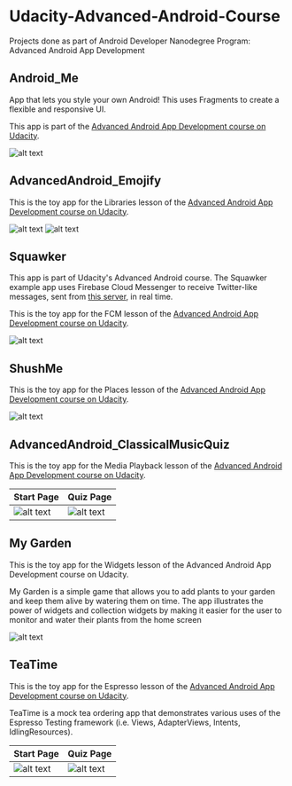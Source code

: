 # Udacity-Advanced-Android-Course
Projects done as part of Android Developer Nanodegree Program: Advanced Android App Development

## Android_Me
App that lets you style your own Android! This uses Fragments to create a flexible and responsive UI.

This app is part of the [Advanced Android App Development course on Udacity](https://eu.udacity.com/course/advanced-android-app-development--ud855).

![alt text](https://github.com/sofylopdev/Udacity-Advanced-Android-Course/blob/master/Android_Me_Tablet.png)


## AdvancedAndroid_Emojify
This is the toy app for the Libraries lesson of the [Advanced Android App Development course on Udacity](https://eu.udacity.com/course/advanced-android-app-development--ud855).

 ![alt text](https://github.com/sofylopdev/Udacity-Advanced-Android-Course/blob/master/Emojify.png)  ![alt text](https://github.com/sofylopdev/Udacity-Advanced-Android-Course/blob/master/EmojifyResult.png)


## Squawker
This app is part of Udacity's Advanced Android course. The Squawker example app uses Firebase Cloud Messenger to receive Twitter-like messages, sent from [this server](https://squawkerfcmserver.udacity.com/), in real time.

This is the toy app for the FCM lesson of the [Advanced Android App Development course on Udacity](https://eu.udacity.com/course/advanced-android-app-development--ud855).

![alt text](https://github.com/sofylopdev/Udacity-Advanced-Android-Course/blob/master/Squawker.png)


## ShushMe
This is the toy app for the Places lesson of the [Advanced Android App Development course on Udacity](https://eu.udacity.com/course/advanced-android-app-development--ud855).

![alt text](https://github.com/sofylopdev/Udacity-Advanced-Android-Course/blob/master/ShushMe.png)


## AdvancedAndroid_ClassicalMusicQuiz
This is the toy app for the Media Playback lesson of the [Advanced Android App Development course on Udacity](https://eu.udacity.com/course/advanced-android-app-development--ud855).

| Start Page | Quiz Page | 
| --- | --- | 
|![alt text](https://github.com/sofylopdev/Udacity-Advanced-Android-Course/blob/master/StartMusicQuiz.png)|![alt text](https://github.com/sofylopdev/Udacity-Advanced-Android-Course/blob/master/MusicQuiz.png)|


## My Garden
This is the toy app for the Widgets lesson of the Advanced Android App Development course on Udacity.

My Garden is a simple game that allows you to add plants to your garden and keep them alive by watering them on time. The app illustrates the power of widgets and collection widgets by making it easier for the user to monitor and water their plants from the home screen

![alt text](https://github.com/sofylopdev/Udacity-Advanced-Android-Course/blob/master/MyGarden.png)


## TeaTime
This is the toy app for the Espresso lesson of the [Advanced Android App Development course on Udacity](https://eu.udacity.com/course/advanced-android-app-development--ud855).

TeaTime is a mock tea ordering app that demonstrates various uses of the Espresso Testing framework (i.e. Views, AdapterViews, Intents, IdlingResources).

| Start Page | Quiz Page | 
| --- | --- | 
|![alt text](https://github.com/sofylopdev/Udacity-Advanced-Android-Course/blob/master/TeaTimeScreen1.png) |![alt text](https://github.com/sofylopdev/Udacity-Advanced-Android-Course/blob/master/TeaTimeScreen2.png)|
